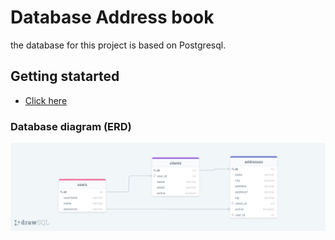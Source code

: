 # Database Address book

the database for this project is based on Postgresql.

## Getting statarted

* [Click here](https://github.com/jcapellanvasquez/AddressBook#getting-started)

### Database diagram (ERD)

![ERD](https://github.com/jcapellanvasquez/AddressBook/blob/main/db/diagram.png)

